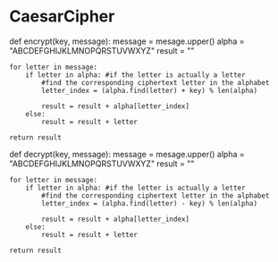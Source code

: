 # CaesarCipher
def encrypt(key, message):
    message = mesage.upper()
    alpha = "ABCDEFGHIJKLMNOPQRSTUVWXYZ"
    result = ""

    for letter in message:
        if letter in alpha: #if the letter is actually a letter
            #find the corresponding ciphertext letter in the alphabet
            letter_index = (alpha.find(letter) + key) % len(alpha)

            result = result + alpha[letter_index]
        else:
            result = result + letter

    return result

def decrypt(key, message):
    message = mesage.upper()
    alpha = "ABCDEFGHIJKLMNOPQRSTUVWXYZ"
    result = ""

    for letter in message:
        if letter in alpha: #if the letter is actually a letter
            #find the corresponding ciphertext letter in the alphabet
            letter_index = (alpha.find(letter) - key) % len(alpha)

            result = result + alpha[letter_index]
        else:
            result = result + letter

    return result
